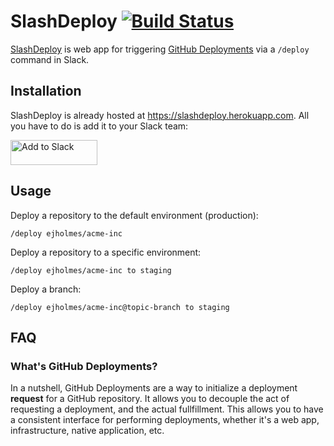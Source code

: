 # SlashDeploy [![Build Status](https://travis-ci.org/ejholmes/slashdeploy.svg?branch=master)](https://travis-ci.org/ejholmes/slashdeploy)

[SlashDeploy](https://slashdeploy.herokuapp.com) is web app for triggering [GitHub Deployments](https://developer.github.com/v3/repos/deployments/) via a `/deploy` command in Slack.

## Installation

SlashDeploy is already hosted at https://slashdeploy.herokuapp.com. All you have to do is add it to your Slack team:

<a href="https://slack.com/oauth/authorize?scope=commands&client_id=2180283999.15740165841"><img alt="Add to Slack" height="40" width="139" src="https://platform.slack-edge.com/img/add_to_slack.png" srcset="https://platform.slack-edge.com/img/add_to_slack.png 1x, https://platform.slack-edge.com/img/add_to_slack@2x.png 2x"></a>

## Usage

Deploy a repository to the default environment (production):

```console
/deploy ejholmes/acme-inc
```

Deploy a repository to a specific environment:

```console
/deploy ejholmes/acme-inc to staging
```

Deploy a branch:

```console
/deploy ejholmes/acme-inc@topic-branch to staging
```

## FAQ

### What's GitHub Deployments?

In a nutshell, GitHub Deployments are a way to initialize a deployment **request** for a GitHub repository. It allows you to decouple the act of requesting a deployment, and the actual fullfillment. This allows you to have a consistent interface for performing deployments, whether it's a web app, infrastructure, native application, etc.
